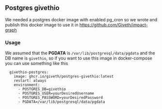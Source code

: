 ## Postgres givethio

We needed a postgres docker image with enabled pg_cron so we wrote and publish this docker image 
to use it in https://github.com/Giveth/impact-graph

### Usage
We assumed that the **PGDATA** is `/var/lib/postgresql/data/pgdata` and the DB name is `givethio`, so if you want to use this image in 
docker-compose you can use something like this

```
  givethio-postgres:
    image: ghcr.io/giveth/postgres-givethio:latest
    restart: always
    environment:
      - POSTGRES_DB=givethio
      - POSTGRES_USER=yourDesiredUsername
      - POSTGRES_PASSWORD=yourDesiredPassword
      - PGDATA=/var/lib/postgresql/data/pgdata
```




